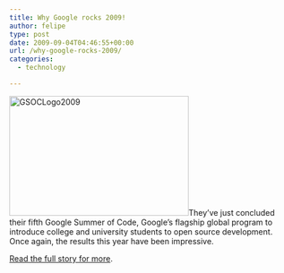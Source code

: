 ```yaml
---
title: Why Google rocks 2009!
author: felipe
type: post
date: 2009-09-04T04:46:55+00:00
url: /why-google-rocks-2009/
categories:
  - technology

---
```

[<img class="alignright size-full wp-image-414" title="GSOCLogo2009" src="/wp-content/uploads/2009/09/GSOCLogo2009.png" alt="GSOCLogo2009" width="320" height="214" srcset="/wp-content/uploads/2009/09/GSOCLogo2009.png 320w, /wp-content/uploads/2009/09/GSOCLogo2009-300x200.png 300w" sizes="(max-width: 320px) 100vw, 320px" />][1]They&#8217;ve just concluded their fifth Google Summer of Code, Google&#8217;s flagship global program to introduce college and university students to open source development. Once again, the results this year have been impressive.
  
[Read the full story for more][1].

 [1]: http://googleblog.blogspot.com/2009/08/five-years-of-introducing-students-to.html